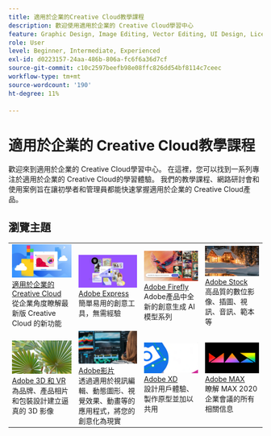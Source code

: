 ```yaml
---
title: 適用於企業的Creative Cloud教學課程
description: 歡迎使用適用於企業的 Creative Cloud學習中心
feature: Graphic Design, Image Editing, Vector Editing, UI Design, Licensable Assets, Gen AI, Video Editing, 3D
role: User
level: Beginner, Intermediate, Experienced
exl-id: d0223157-24aa-486b-806a-fc6f6a36d7cf
source-git-commit: c10c2597beefb98e08ffc826dd54bf8114c7ceec
workflow-type: tm+mt
source-wordcount: '190'
ht-degree: 11%

---
```


# 適用於企業的 Creative Cloud教學課程

歡迎來到適用於企業的 Creative Cloud學習中心。 在這裡，您可以找到一系列專注於適用於企業的 Creative Cloud的學習體驗。 我們的教學課程、網路研討會和使用案例旨在讓初學者和管理員都能快速掌握適用於企業的 Creative Cloud產品。

## 瀏覽主題

<table style="table-layout:fixed">
<tr>
  <td>
    <a href="cce/overview-cce.md">
      <img alt="適用於企業的 Creative Cloud" src="assets/CCecard.png" />
    </a>
    <div>
    <a href="cce/overview-cce.md">適用於企業的 Creative Cloud</a>
    </div>
    從企業角度瞭解最新版 Creative Cloud 的新功能    <br>
  </td>
  <td>
    <a href="express/overview-express.md">
      <img alt="Adobe Express" src="assets/Expresscard.png" />
    </a>
    <div>
    <a href="express/overview-express.md">Adobe Express</a>
    </div>
    簡單易用的創意工具，無需經驗    <br>
  </td>
  <td>
    <a href="firefly/overview-firefly.md">
      <img alt="Adobe Firefly" src="assets/Fireflycard.png" />
    </a>
    <div>
    <a href="firefly/overview-firefly.md">Adobe Firefly</a>
    </div>
    Adobe產品中全新的創意生成 AI 模型系列    <br>
  </td>
  <td>
    <a href="stock/overview-stock.md">
      <img alt="Adobe Stock" src="assets/Stockcard.png" />
    </a>
    <div>
    <a href="stock/overview-stock.md">Adobe Stock</a>
    </div>
    高品質的數位影像、插圖、視訊、音訊、範本等    <br>
  </td>
</tr>
  <td>
    <a href="3di/overview-3di.md">
      <img alt="Adobe 3D 和 VR" src="assets/3Dcard.png" />
    </a>
    <div>
    <a href="3di/overview-3di.md">Adobe 3D 和 VR</a>
    </div>
    為品牌、產品相片和包裝設計建立逼真的 3D 影像    <br>
  </td>
  <td>
    <a href="dva/overview-dva.md">
      <img alt="Adobe影片" src="assets/Videocard.png" />
    </a>
    <div>
    <a href="dva/overview-dva.md">Adobe影片</a>
    </div>
    透過適用於視訊編輯、動態圖形、視覺效果、動畫等的應用程式，將您的創意化為現實    <br>
  </td>
  <td>
    <a href="xd/overview-xd.md">
      <img alt="Adobe XD" src="assets/XDcard.png" />
    </a>
    <div>
    <a href="xd/overview-xd.md">Adobe XD</a>
    </div>
    設計用戶體驗、製作原型並加以共用    <br>
  </td>
  <td>
    <a href="max/overview-max.md">
      <img alt="Adobe MAX" src="assets/Maxcard.png" />
    </a>
    <div>
    <a href="xd/overview-xd.md">Adobe MAX</a>
    </div>
    瞭解 MAX 2020 企業會議的所有相關信息    <br>
  </td>
</tr>
</table>
